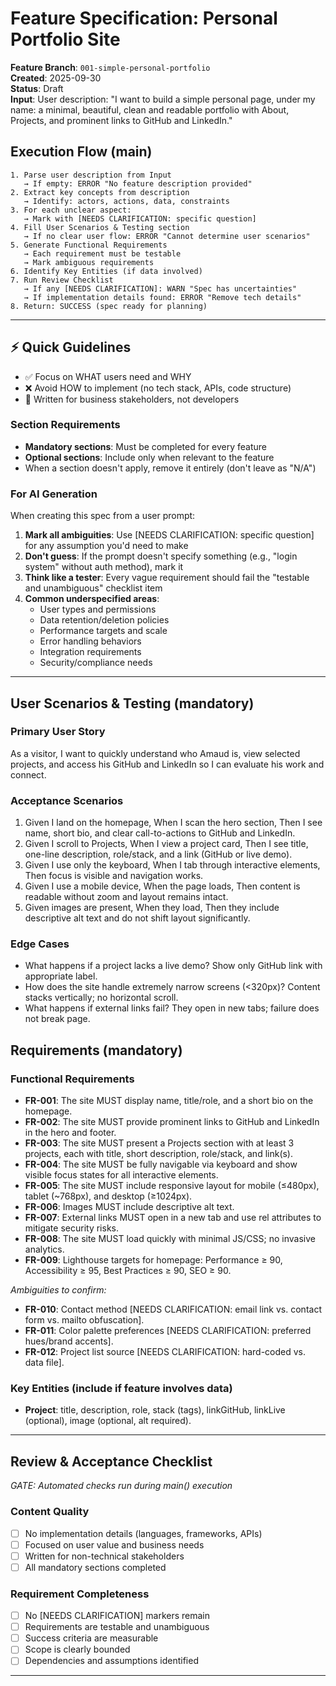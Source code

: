 # Feature Specification: Personal Portfolio Site

**Feature Branch**: `001-simple-personal-portfolio`  
**Created**: 2025-09-30  
**Status**: Draft  
**Input**: User description: "I want to build a simple personal page, under my name: a minimal, beautiful, clean and readable portfolio with About, Projects, and prominent links to GitHub and LinkedIn."

## Execution Flow (main)
```
1. Parse user description from Input
   → If empty: ERROR "No feature description provided"
2. Extract key concepts from description
   → Identify: actors, actions, data, constraints
3. For each unclear aspect:
   → Mark with [NEEDS CLARIFICATION: specific question]
4. Fill User Scenarios & Testing section
   → If no clear user flow: ERROR "Cannot determine user scenarios"
5. Generate Functional Requirements
   → Each requirement must be testable
   → Mark ambiguous requirements
6. Identify Key Entities (if data involved)
7. Run Review Checklist
   → If any [NEEDS CLARIFICATION]: WARN "Spec has uncertainties"
   → If implementation details found: ERROR "Remove tech details"
8. Return: SUCCESS (spec ready for planning)
```

---

## ⚡ Quick Guidelines
- ✅ Focus on WHAT users need and WHY
- ❌ Avoid HOW to implement (no tech stack, APIs, code structure)
- 👥 Written for business stakeholders, not developers

### Section Requirements
- **Mandatory sections**: Must be completed for every feature
- **Optional sections**: Include only when relevant to the feature
- When a section doesn't apply, remove it entirely (don't leave as "N/A")

### For AI Generation
When creating this spec from a user prompt:
1. **Mark all ambiguities**: Use [NEEDS CLARIFICATION: specific question] for any assumption you'd need to make
2. **Don't guess**: If the prompt doesn't specify something (e.g., "login system" without auth method), mark it
3. **Think like a tester**: Every vague requirement should fail the "testable and unambiguous" checklist item
4. **Common underspecified areas**:
   - User types and permissions
   - Data retention/deletion policies  
   - Performance targets and scale
   - Error handling behaviors
   - Integration requirements
   - Security/compliance needs

---

## User Scenarios & Testing (mandatory)

### Primary User Story
As a visitor, I want to quickly understand who Amaud is, view selected projects, and access his GitHub and LinkedIn so I can evaluate his work and connect.

### Acceptance Scenarios
1. Given I land on the homepage, When I scan the hero section, Then I see name, short bio, and clear call-to-actions to GitHub and LinkedIn.
2. Given I scroll to Projects, When I view a project card, Then I see title, one-line description, role/stack, and a link (GitHub or live demo).
3. Given I use only the keyboard, When I tab through interactive elements, Then focus is visible and navigation works.
4. Given I use a mobile device, When the page loads, Then content is readable without zoom and layout remains intact.
5. Given images are present, When they load, Then they include descriptive alt text and do not shift layout significantly.

### Edge Cases
- What happens if a project lacks a live demo? Show only GitHub link with appropriate label.
- How does the site handle extremely narrow screens (<320px)? Content stacks vertically; no horizontal scroll.
- What happens if external links fail? They open in new tabs; failure does not break page.

## Requirements (mandatory)

### Functional Requirements
- **FR-001**: The site MUST display name, title/role, and a short bio on the homepage.
- **FR-002**: The site MUST provide prominent links to GitHub and LinkedIn in the hero and footer.
- **FR-003**: The site MUST present a Projects section with at least 3 projects, each with title, short description, role/stack, and link(s).
- **FR-004**: The site MUST be fully navigable via keyboard and show visible focus states for all interactive elements.
- **FR-005**: The site MUST include responsive layout for mobile (≤480px), tablet (~768px), and desktop (≥1024px).
- **FR-006**: Images MUST include descriptive alt text.
- **FR-007**: External links MUST open in a new tab and use rel attributes to mitigate security risks.
- **FR-008**: The site MUST load quickly with minimal JS/CSS; no invasive analytics.
- **FR-009**: Lighthouse targets for homepage: Performance ≥ 90, Accessibility ≥ 95, Best Practices ≥ 90, SEO ≥ 90.

*Ambiguities to confirm:*
- **FR-010**: Contact method [NEEDS CLARIFICATION: email link vs. contact form vs. mailto obfuscation].
- **FR-011**: Color palette preferences [NEEDS CLARIFICATION: preferred hues/brand accents].
- **FR-012**: Project list source [NEEDS CLARIFICATION: hard-coded vs. data file].

### Key Entities (include if feature involves data)
- **Project**: title, description, role, stack (tags), linkGitHub, linkLive (optional), image (optional, alt required).

---

## Review & Acceptance Checklist
*GATE: Automated checks run during main() execution*

### Content Quality
- [ ] No implementation details (languages, frameworks, APIs)
- [ ] Focused on user value and business needs
- [ ] Written for non-technical stakeholders
- [ ] All mandatory sections completed

### Requirement Completeness
- [ ] No [NEEDS CLARIFICATION] markers remain
- [ ] Requirements are testable and unambiguous  
- [ ] Success criteria are measurable
- [ ] Scope is clearly bounded
- [ ] Dependencies and assumptions identified

---


